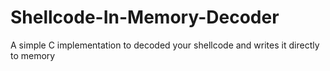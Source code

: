 # Shellcode-In-Memory-Decoder
A simple C implementation to decoded your shellcode and writes it directly to memory
